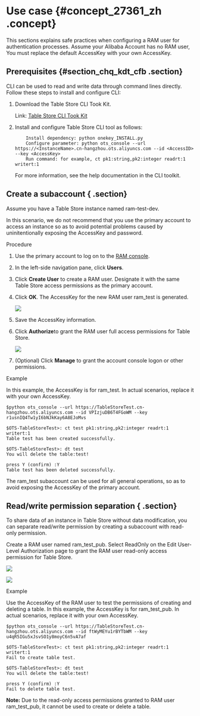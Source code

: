 # Use case {#concept_27361_zh .concept}

This sections explains safe practices when configuring a RAM user for authentication processes. Assume your Alibaba Account has no RAM user, You must replace the default AccessKey with your own AccessKey.

## Prerequisites {#section_chq_kdt_cfb .section}

CLI can be used to read and write data through command lines directly. Follow these steps to install and configure CLI:

1.  Download the Table Store CLI Took Kit.

    Link: [Table Store CLI Took Kit](https://market.aliyun.com/products/53690006/cmgj000264.html) 

2.  Install and configure Table Store CLI tool as follows:

    ```
    	Install dependency: python onekey_INSTALL.py 
    	Configure parameter: python ots_console --url https://<InstanceName>.cn-hangzhou.ots.aliyuncs.com --id <AccessID> --key <AccessKey>
    	Run command: for example, ct pk1:string,pk2:integer readrt:1 writert:1
    
    ```

    For more information, see the help documentation in the CLI toolkit.


## Create a subaccount { .section}

Assume you have a Table Store instance named ram-test-dev.

In this scenario, we do not recommend that you use the primary account to access an instance so as to avoid potential problems caused by uninitentionally exposing the AccessKey and password.

Procedure

1.  Use the primary account to log on to the [RAM console](https://partners-intl.console.aliyun.com/#/ram).
2.  In the left-side navigation pane, click **Users**.
3.  Click **Create User** to create a RAM user. Designate it with the same Table Store access permissions as the primary account.
4.  Click **OK**. The AccessKey for the new RAM user ram\_test is generated.

    ![](http://static-aliyun-doc.oss-cn-hangzhou.aliyuncs.com/assets/img/20299/153960224911795_en-US.png)

5.  Save the AccessKey information.
6.  Click **Authorize**to grant the RAM user full access permissions for Table Store.

    ![](http://static-aliyun-doc.oss-cn-hangzhou.aliyuncs.com/assets/img/20299/153960224911796_en-US.png)

7.  \(Optional\) Click **Manage** to grant the account console logon or other permissions.

Example

In this example, the AccessKey is for ram\_test. In actual scenarios, replace it with your own AccessKey.

```
$python ots_console --url https://TableStoreTest.cn-hangzhou.ots.aliyuncs.com --id VPIzjuDB6T4FGoWM --key r1usnIQ4Tw1yI6bNJkKay6A8EJoMvs

$OTS-TableStoreTest>: ct test pk1:string,pk2:integer readrt:1 writert:1
Table test has been created successfully.

$OTS-TableStoreTest>: dt test
You will delete the table:test!

press Y (confirm) :Y
Table test has been deleted successfully.

```

The ram\_test subaccount can be used for all general operations, so as to avoid exposing the AccessKey of the primary account.

## Read/write permission separation { .section}

To share data of an instance in Table Store without data modification, you can separate read/write permission by creating a subaccount with read-only permission.

Create a RAM user named ram\_test\_pub. Select ReadOnly on the Edit User-Level Authorization page to grant the RAM user read-only access permission for Table Store.

![](http://static-aliyun-doc.oss-cn-hangzhou.aliyuncs.com/assets/img/20299/153960224911797_en-US.png)

![](http://static-aliyun-doc.oss-cn-hangzhou.aliyuncs.com/assets/img/20299/153960224911798_en-US.png)

Example

Use the AccessKey of the RAM user to test the permissions of creating and deleting a table. In this example, the AccessKey is for ram\_test\_pub. In actual scenarios, replace it with your own AccessKey.

```
$python ots_console --url https://TableStoreTest.cn-hangzhou.ots.aliyuncs.com --id ftWyMEYu1rBYTbWM --key u4qR5IGu5xJsvSO1y8moyC6n5vA7af

$OTS-TableStoreTest>: ct test pk1:string,pk2:integer readrt:1 writert:1
Fail to create table test.

$OTS-TableStoreTest>: dt test
You will delete the table:test!

press Y (confirm) :Y
Fail to delete table test.

```

**Note:** Due to the read-only access permissions granted to RAM user ram\_test\_pub, it cannot be used to create or delete a table.

